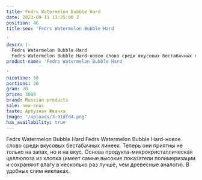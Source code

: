```yaml
---
title: Fedrs Watermelon Bubble Hard
date: 2023-09-11 13:25:00 Z
position: 46
title-seo: 'Fedrs Watermelon Bubble Hard

'
descr: |-
  Fedrs Watermelon Bubble Hard
  Fedrs Watermelon Bubble Hard-новое слово среди вкусовых бестабачных линеек. Теперь они приятны не только на запах, но и на вкус. Основа продукта-микрокристаллическая целлюлоза из хлопка (имеет самые высокие показатели полимеризации и сохраняют влагу в несколько раз лучше, чем древесные аналоги). В удобных слим никпаках.
product-name: 'Fedrs Watermelon Bubble Hard

'
nicotine: 50
portions: 20
gram: 20
price: 3000
brand: Russian products
sale: new-snus
taste: Арбузная Жвачка
image: "/uploads/3-91dfd4.png"
has_availability: true
---
```


Fedrs Watermelon Bubble Hard
Fedrs Watermelon Bubble Hard-новое слово среди вкусовых бестабачных линеек. Теперь они приятны не только на запах, но и на вкус. Основа продукта-микрокристаллическая целлюлоза из хлопка (имеет самые высокие показатели полимеризации и сохраняют влагу в несколько раз лучше, чем древесные аналоги). В удобных слим никпаках.
